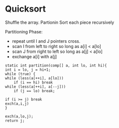 # Quicksort

Shuffle the array.
Partionin
Sort each piece recursively

Partitioning Phase:
* repeat until I and J pointers cross.
* scan I from left to right so long as a[i] < a[lo]
* scan J from right to left so long as a[j] < a[lo]
* exchange a[i] with a[j]

```
static int partition(comp[] a, int lo, int hi){
int i = lo, j = hi+1;
while (true) {
while (less(a[++i], a[lo]))
    if (i == hi) break
while (less(a[++i], a[--j]))
    if (j == lo) break;

if (i >= j) break
exch(a,i,j)
}

exch(a,lo,j);
return j;
```

